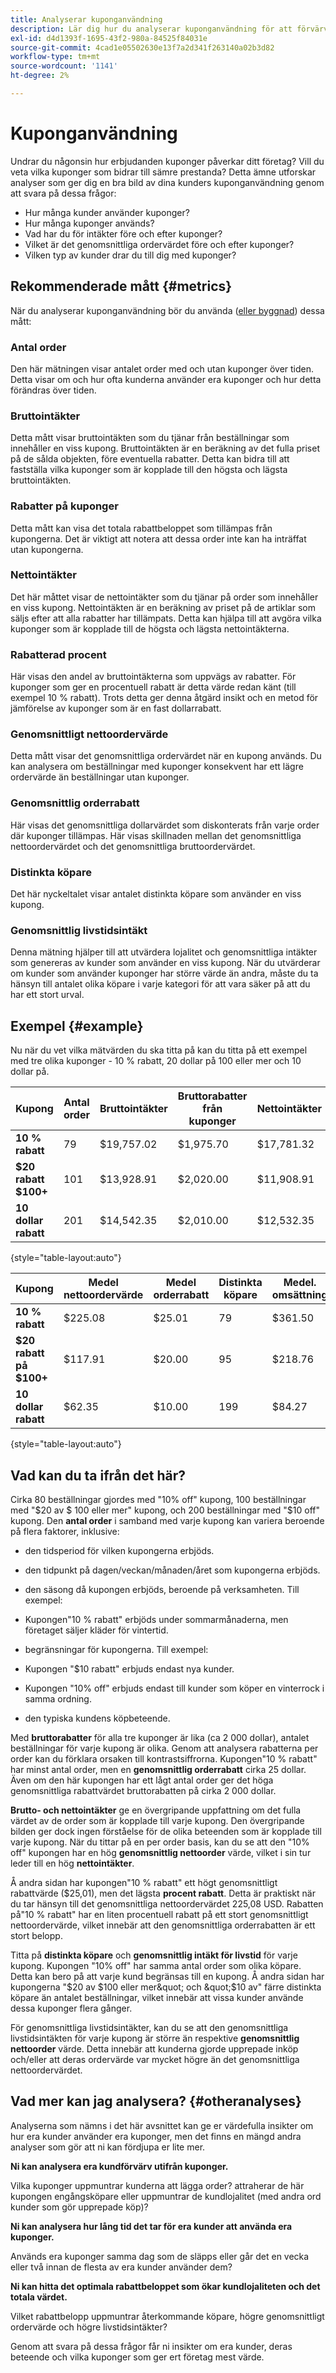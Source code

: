```yaml
---
title: Analyserar kuponganvändning
description: Lär dig hur du analyserar kuponganvändning för att förvärva och behålla kunder.
exl-id: d4d1393f-1695-43f2-980a-84525f84031e
source-git-commit: 4cad1e05502630e13f7a2d341f263140a02b3d82
workflow-type: tm+mt
source-wordcount: '1141'
ht-degree: 2%

---
```


# Kuponganvändning

Undrar du någonsin hur erbjudanden kuponger påverkar ditt företag? Vill du veta vilka kuponger som bidrar till sämre prestanda? Detta ämne utforskar analyser som ger dig en bra bild av dina kunders kuponganvändning genom att svara på dessa frågor:

* Hur många kunder använder kuponger?
* Hur många kuponger används?
* Vad har du för intäkter före och efter kuponger?
* Vilket är det genomsnittliga ordervärdet före och efter kuponger?
* Vilken typ av kunder drar du till dig med kuponger?

## Rekommenderade mått {#metrics}

När du analyserar kuponganvändning bör du använda ([eller byggnad](../../data-user/reports/ess-manage-data-metrics.md)) dessa mått:

### Antal order

Den här mätningen visar antalet order med och utan kuponger över tiden. Detta visar om och hur ofta kunderna använder era kuponger och hur detta förändras över tiden.

### Bruttointäkter

Detta mått visar bruttointäkten som du tjänar från beställningar som innehåller en viss kupong. Bruttointäkten är en beräkning av det fulla priset på de sålda objekten, före eventuella rabatter. Detta kan bidra till att fastställa vilka kuponger som är kopplade till den högsta och lägsta bruttointäkten.

### Rabatter på kuponger

Detta mått kan visa det totala rabattbeloppet som tillämpas från kupongerna. Det är viktigt att notera att dessa order inte kan ha inträffat utan kupongerna.

### Nettointäkter

Det här måttet visar de nettointäkter som du tjänar på order som innehåller en viss kupong. Nettointäkten är en beräkning av priset på de artiklar som säljs efter att alla rabatter har tillämpats. Detta kan hjälpa till att avgöra vilka kuponger som är kopplade till de högsta och lägsta nettointäkterna.

### Rabatterad procent

Här visas den andel av bruttointäkterna som uppvägs av rabatter. För kuponger som ger en procentuell rabatt är detta värde redan känt (till exempel 10 % rabatt). Trots detta ger denna åtgärd insikt och en metod för jämförelse av kuponger som är en fast dollarrabatt.

### Genomsnittligt nettoordervärde

Detta mått visar det genomsnittliga ordervärdet när en kupong används. Du kan analysera om beställningar med kuponger konsekvent har ett lägre ordervärde än beställningar utan kuponger.

### Genomsnittlig orderrabatt

Här visas det genomsnittliga dollarvärdet som diskonterats från varje order där kuponger tillämpas. Här visas skillnaden mellan det genomsnittliga nettoordervärdet och det genomsnittliga bruttoordervärdet.

### Distinkta köpare

Det här nyckeltalet visar antalet distinkta köpare som använder en viss kupong.

### Genomsnittlig livstidsintäkt

Denna mätning hjälper till att utvärdera lojalitet och genomsnittliga intäkter som genereras av kunder som använder en viss kupong. När du utvärderar om kunder som använder kuponger har större värde än andra, måste du ta hänsyn till antalet olika köpare i varje kategori för att vara säker på att du har ett stort urval.

## Exempel {#example}

Nu när du vet vilka mätvärden du ska titta på kan du titta på ett exempel med tre olika kuponger - 10 % rabatt, 20 dollar på 100 eller mer och 10 dollar på.

| **Kupong** | **Antal order** | **Bruttointäkter** | **Bruttorabatter från kuponger** | **Nettointäkter** | **Rabatterad procent** |
|-----|-----|-----|-----|-----|-----|
| **10 % rabatt** | 79 | $19,757.02 | $1,975.70 | $17,781.32 | 10.00% |
| **$20 rabatt $100+** | 101 | $13,928.91 | $2,020.00 | $11,908.91 | 14.50% |
| **10 dollar rabatt** | 201 | $14,542.35 | $2,010.00 | $12,532.35 | 13.82% |

{style="table-layout:auto"}


| **Kupong** | **Medel nettoordervärde** | **Medel orderrabatt** | **Distinkta köpare** | **Medel. omsättning** |
|-----|-----|-----|-----|-----|
| **10 % rabatt** | $225.08 | $25.01 | 79 | $361.50 |
| **$20 rabatt på $100+** | $117.91 | $20.00 | 95 | $218.76 |
| **10 dollar rabatt** | $62.35 | $10.00 | 199 | $84.27 |

{style="table-layout:auto"}

## Vad kan du ta ifrån det här?

Cirka 80 beställningar gjordes med &quot;10% off&quot; kupong, 100 beställningar med &quot;$20 av $ 100 eller mer&quot; kupong, och 200 beställningar med &quot;$10 off&quot; kupong. Den **antal order** i samband med varje kupong kan variera beroende på flera faktorer, inklusive:

* den tidsperiod för vilken kupongerna erbjöds.
* den tidpunkt på dagen/veckan/månaden/året som kupongerna erbjöds.
* den säsong då kupongen erbjöds, beroende på verksamheten. Till exempel:
* Kupongen&quot;10 % rabatt&quot; erbjöds under sommarmånaderna, men företaget säljer kläder för vintertid.

* begränsningar för kupongerna. Till exempel:
* Kupongen &quot;$10 rabatt&quot; erbjuds endast nya kunder.
* Kupongen &quot;10% off&quot; erbjuds endast till kunder som köper en vinterrock i samma ordning.

* den typiska kundens köpbeteende.

Med **bruttorabatter** för alla tre kuponger är lika (ca 2 000 dollar), antalet beställningar för varje kupong är olika. Genom att analysera rabatterna per order kan du förklara orsaken till kontrastsiffrorna. Kupongen&quot;10 % rabatt&quot; har minst antal order, men en **genomsnittlig orderrabatt** cirka 25 dollar. Även om den här kupongen har ett lågt antal order ger det höga genomsnittliga rabattvärdet bruttorabatten på cirka 2 000 dollar.

**Brutto- och nettointäkter** ge en övergripande uppfattning om det fulla värdet av de order som är kopplade till varje kupong. Den övergripande bilden ger dock ingen förståelse för de olika beteenden som är kopplade till varje kupong. När du tittar på en per order basis, kan du se att den &quot;10% off&quot; kupongen har en hög **genomsnittlig nettoorder** värde, vilket i sin tur leder till en hög **nettointäkter**.

Å andra sidan har kupongen&quot;10 % rabatt&quot; ett högt genomsnittligt rabattvärde ($25,01), men det lägsta **procent rabatt**. Detta är praktiskt när du tar hänsyn till det genomsnittliga nettoordervärdet 225,08 USD. Rabatten på&quot;10 % rabatt&quot; har en liten procentuell rabatt på ett stort genomsnittligt nettoordervärde, vilket innebär att den genomsnittliga orderrabatten är ett stort belopp.

Titta på **distinkta köpare** och **genomsnittlig intäkt för livstid** för varje kupong. Kupongen &quot;10% off&quot; har samma antal order som olika köpare. Detta kan bero på att varje kund begränsas till en kupong. Å andra sidan har kupongerna &quot;$20 av $100 eller mer&quot; och &quot;$10 av&quot; färre distinkta köpare än antalet beställningar, vilket innebär att vissa kunder använde dessa kuponger flera gånger.

För genomsnittliga livstidsintäkter, kan du se att den genomsnittliga livstidsintäkten för varje kupong är större än respektive **genomsnittlig nettoorder** värde. Detta innebär att kunderna gjorde upprepade inköp och/eller att deras ordervärde var mycket högre än det genomsnittliga nettoordervärdet.

## Vad mer kan jag analysera? {#otheranalyses}

Analyserna som nämns i det här avsnittet kan ge er värdefulla insikter om hur era kunder använder era kuponger, men det finns en mängd andra analyser som gör att ni kan fördjupa er lite mer.

**Ni kan analysera era kundförvärv utifrån kuponger.**

Vilka kuponger uppmuntrar kunderna att lägga order? attraherar de här kupongen engångsköpare eller uppmuntrar de kundlojalitet (med andra ord kunder som gör upprepade köp)?

**Ni kan analysera hur lång tid det tar för era kunder att använda era kuponger.**

Används era kuponger samma dag som de släpps eller går det en vecka eller två innan de flesta av era kunder använder dem?

**Ni kan hitta det optimala rabattbeloppet som ökar kundlojaliteten och det totala värdet.**

Vilket rabattbelopp uppmuntrar återkommande köpare, högre genomsnittligt ordervärde och högre livstidsintäkter?

Genom att svara på dessa frågor får ni insikter om era kunder, deras beteende och vilka kuponger som ger ert företag mest värde.
